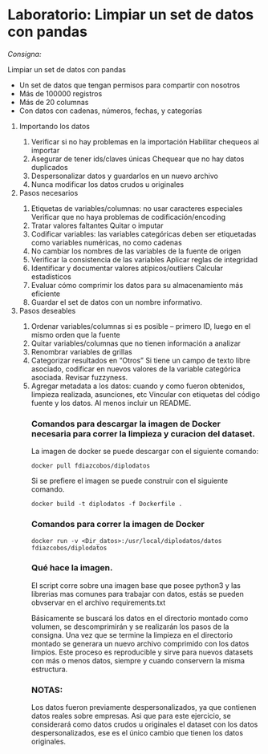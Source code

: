 # Laboratorio: Limpiar un set de datos con pandas

<p><em>Consigna:</em></p>
<p>Limpiar un set de datos con pandas</p>
<ul>
<li>Un set de datos que tengan permisos para compartir con nosotros</li>
<li>M&aacute;s de 100000 registros</li>
<li>M&aacute;s de 20 columnas</li>
<li>Con datos con cadenas, n&uacute;meros, fechas, y categor&iacute;as</li>
</ul>
<p>

<ol>
    <li>Importando los datos</li>
        <ol>
            <li> Verificar si no hay problemas en la importación Habilitar chequeos al importar </li>
            <li> Asegurar de tener ids/claves únicas Chequear que no hay datos duplicados </li>
            <li> Despersonalizar datos y guardarlos en un nuevo archivo</li>
            <li> Nunca modificar los datos crudos u originales</li>
        </ol>
    <li>Pasos necesarios</li>
        <ol>
            <li>Etiquetas de variables/columnas: no usar caracteres especiales Verificar que no haya problemas de codificación/encoding </li>
            <li> Tratar valores faltantes Quitar o imputar</li>
            <li> Codificar variables: las variables categóricas deben ser etiquetadas como variables numéricas, no como cadenas</li>
            <li> No cambiar los nombres de las variables de la fuente de origen</li>
            <li> Verificar la consistencia de las variables
Aplicar reglas de integridad</li>
            <li> Identificar y documentar valores atípicos/outliers
Calcular estadísticos</li>
            <li> Evaluar cómo comprimir los datos para su almacenamiento más eficiente</li>
            <li> Guardar el set de datos con un nombre informativo.</li>
        </ol>
    <li> Pasos deseables</li>
    <ol>
        <li> Ordenar variables/columnas si es posible – primero ID, luego en el mismo orden que la fuente</li>
        <li> Quitar variables/columnas que no tienen información a analizar</li>
        <li> Renombrar variables de grillas</li>
        <li> Categorizar resultados en “Otros”
Si tiene un campo de texto libre asociado, codificar en nuevos valores de la variable
categórica asociada. Revisar fuzzyness.</li>
        <li> Agregar metadata a los datos: cuando y como fueron obtenidos, limpieza realizada,
asunciones, etc
Vincular con etiquetas del código fuente y los datos. Al menos incluir un README.</li>
    <ol>
</ol>
</p>




### Comandos para descargar la imagen de Docker necesaria para correr la limpieza y curacion del dataset.

La imagen de docker se puede descargar con el siguiente comando:

```docker pull fdiazcobos/diplodatos ```

Si se prefiere el imagen se puede construir con el siguiente comando.

```docker build -t diplodatos -f Dockerfile . ```

### Comandos para correr la imagen de Docker

```docker run -v <Dir_datos>:/usr/local/diplodatos/datos fdiazcobos/diplodatos ```

### Qué hace la imagen.

El script corre sobre una imagen base que posee python3 y las librerias mas comunes para trabajar con datos, estás se pueden obvservar en
el archivo requirements.txt

Básicamente se buscará los datos en el directorio montado como volumen, se descomprimirán y se realizarán los pasos de la consigna.
Una vez que se termine la limpieza en el directorio montado se generara un nuevo archivo comprimido con los datos limpios.
Este proceso es reproducible y sirve para nuevos datasets con más o menos datos, siempre y cuando conservern la misma estructura.

### NOTAS:

Los datos fueron previamente despersonalizados, ya que contienen datos reales sobre empresas. 
Asi que para este ejercicio, se considerará como datos crudos u originales el dataset con los datos despersonalizados, ese es el único cambio
que tienen los datos originales.